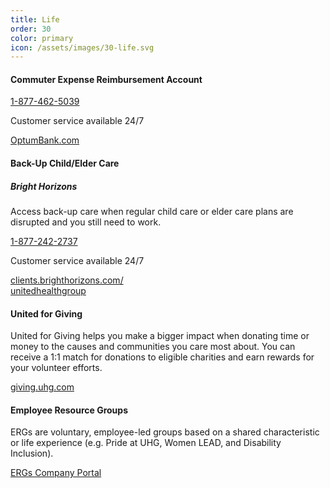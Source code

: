 ```yaml
---
title: Life
order: 30
color: primary
icon: /assets/images/30-life.svg
---
```


#### Commuter Expense Reimbursement Account

[1-877-462-5039](tel://+1-877-462-5039 "1-877-462-5039")

Customer service available 24/7

[OptumBank.com](https://www.optumbank.com/ "OptumBank.com in a new tab")

#### Back-Up Child/Elder Care

##### Bright Horizons

Access back-up care when regular child care or elder care plans are disrupted and you still need to work.

[1-877-242-2737](tel://+1-877-242-2737 "1-877-242-2737")

Customer service available 24/7

[clients.brighthorizons.com/<br/>unitedhealthgroup](https://my.brighthorizons.com/?clientguid=1F9027C2-047D-E411-BA3A-005056991899 "clients.brighthorizons.com/unitedhealthgroup in a new tab")

#### United for Giving

United for Giving helps you make a bigger impact when donating time or money to the causes and communities you care most about. You can receive a 1:1 match for donations to eligible charities and earn rewards for your volunteer efforts.

[giving.uhg.com](https://unitedhealthgroup.benevity.org/user/login "giving.uhg.com in a new tab")

#### Employee Resource Groups

ERGs are voluntary, employee-led groups based on a shared characteristic or life experience (e.g. Pride at UHG, Women LEAD, and Disability Inclusion).

[ERGs Company Portal](https://uhgazure.sharepoint.com/sites/Our-Company/SitePages/DEI-ERGs.aspx "Employee Resource Groups company portal in a new tab.")